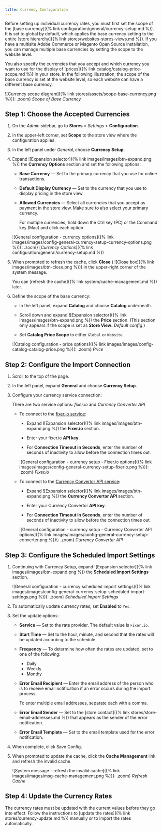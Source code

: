 ```yaml
---
title: Currency Configuration
---
```


Before setting up individual currency rates, you must first set the scope of the [base currency]({% link configuration/general/currency-setup.md %}). It is set to global by default, which applies the base currency setting to the entire [store hierarchy]({% link stores/websites-stores-views.md %}). If you have a multisite Adobe Commerce or Magento Open Source installation, you can manage multiple base currencies by setting the scope to the website level.

You also specify the currencies that you accept and which currency you want to use for the display of [prices]({% link catalog/catalog-price-scope.md %}) in your store. In the following illustration, the scope of the base currency is set at the website level, so each website can have a different base currency.

![Currency scope diagram]({% link stores/assets/scope-base-currency.png %}){: .zoom}
_Scope of Base Currency_

## Step 1: Choose the Accepted Currencies

1. On the _Admin_ sidebar, go to **Stores** > _Settings_ > **Configuration**.

1. In the upper-left corner, set **Scope** to the store view where the configuration applies.

1. In the left panel under _General_, choose **Currency Setup**.

1. Expand ![Expansion selector]({% link images/images/btn-expand.png %}) the **Currency Options** section and set the following options:

   - **Base Currency** — Set to the primary currency that you use for online transactions.

   - **Default Display Currency** — Set to the currency that you use to display pricing in the store view.

   - **Allowed Currencies** — Select all currencies that you accept as payment in the store view. Make sure to also select your primary currency.

      For multiple currencies, hold down the Ctrl key (PC) or the Command key (Mac) and click each option.

   ![General configuration - currency options]({% link images/images/config-general-currency-setup-currency-options.png %}){: .zoom}
   [_Currency Options_]({% link configuration/general/currency-setup.md %})

1. When prompted to refresh the cache, click **Close** ( ![Close box]({% link images/images/btn-close.png %})) in the upper-right corner of the system message.

   You can [refresh the cache]({% link system/cache-management.md %}) later.

1. Define the scope of the base currency:

   - In the left panel, expand **Catalog** and choose **Catalog** underneath.

   - Scroll down and expand ![Expansion selector]({% link images/images/btn-expand.png %}) the **Price** section. (This section only appears if the scope is set as **Store View:** _Default config_.)

   - Set **Catalog Price Scope** to either `Global` or `Website`.

   ![Catalog configuration - price options]({% link images/images/config-catalog-catalog-price.png %}){: .zoom}
   _Price_

## Step 2: Configure the Import Connection

1. Scroll to the top of the page.

1. In the left panel, expand **General** and choose **Currency Setup**.

1. Configure your currency service connection:

   There are two service options: _fixer.io_ and _Currency Converter API_

   - To connect to the [fixer.io service](https://fixer.io/):

      - Expand ![Expansion selector]({% link images/images/btn-expand.png %}) the **Fixer.io** section.

      - Enter your fixer.io **API key**.

      - For **Connection Timeout in Seconds**, enter the number of seconds of inactivity to allow before the connection times out.

      ![General configuration - currency setup - Fixer.io options]({% link images/images/config-general-currency-setup-fixerio.png %}){: .zoom}
      _Fixer.io_

   - To connect to the [Currency Convertor API service](https://free.currencyconverterapi.com/):

      - Expand ![Expansion selector]({% link images/images/btn-expand.png %}) the **Currency Convertor API** section.

      - Enter your Currency Convertor **API key**.

      - For **Connection Timeout in Seconds**, enter the number of seconds of inactivity to allow before the connection times out.

      ![General configuration - currency setup - Currency Converter API options]({% link images/images/config-general-currency-setup-converter.png %}){: .zoom}
      _Currency Converter API_

## Step 3: Configure the Scheduled Import Settings

1. Continuing with Currency Setup, expand ![Expansion selector]({% link images/images/btn-expand.png %}) the **Scheduled Import Settings** section.

   ![General configuration - currency scheduled import settings]({% link images/images/config-general-currency-setup-scheduled-import-settings.png %}){: .zoom}
   _Scheduled Import Settings_

1. To automatically update currency rates, set **Enabled** to `Yes`.

1. Set the update options:

   - **Service** — Set to the rate provider. The default value is `Fixer.io`.

   - **Start Time** — Set to the hour, minute, and second that the rates will be updated according to the schedule.

   - **Frequency** — To determine how often the rates are updated, set to one of the following:

      - Daily
      - Weekly
      - Monthy

   - **Error Email Recipient** — Enter the email address of the person who is to receive email notification if an error occurs during the import process.

      To enter multiple email addresses, separate each with a comma.

   - **Error Email Sender** — Set to the [store contact]({% link stores/store-email-addresses.md %}) that appears as the sender of the error notification.

   - **Error Email Template** — Set to the email template used for the error notification.

1. When complete, click <span class="btn">Save Config</span>.

1. When prompted to update the cache, click the **Cache Management** link and refresh the invalid cache.

   ![System message - refresh the invalid cache]({% link images/images/msg-cache-management.png %}){: .zoom}
   _Refresh Cache_

## Step 4: Update the Currency Rates

The currency rates must be updated with the current values before they go into effect. Follow the instructions to [update the rates]({% link stores/currency-update.md %}) manually or to import the rates automatically.
